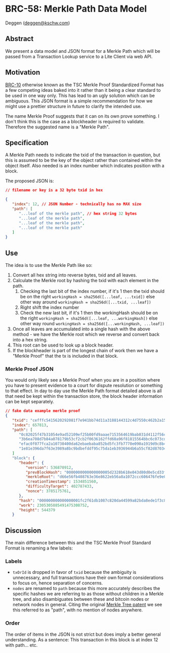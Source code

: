 # BRC-58: Merkle Path Data Model

Deggen (deggen@kschw.com)

## Abstract
We present a data model and JSON format for a Merkle Path which will be passed from a Transaction Lookup service to a Lite Client via web API.

## Motivation

[BRC-10](./0010.md) otherwise known as the TSC Merkle Proof Standardized Format has a few competing ideas baked into it rather than it being a clear standard to be used in one way only. This has lead to an ugly solution which can be ambiguous. This JSON format is a simple recommendation for how we might use a prettier structure in future to clarify the intended use.

The name Merkle Proof suggests that it can on its own prove something. I don't think this is the case as a blockheader is required to validate. Therefore the suggested name is a "Merkle Path".

## Specification

A Merkle Path needs to indicate the txid of the transaction in question, but this is assumed to be the key of the object rather than contained within the object itself. Also needed is an index number which indicates position with a block.

The proposed JSON is:

```json
// filename or key is a 32 byte txid in hex

{ 
   "index": 12, // JSON Number - technically has no MAX size
   "path": [
      "...leaf of the merkle path", // hex string 32 bytes
      "...leaf of the merkle path",
      "...leaf of the merkle path",
      "...leaf of the merkle path"
   ]
}
```

## Use

The idea is to use the Merkle Path like so:

1. Convert all hex string into reverse bytes, txid and all leaves.
2. Calculate the Merkle root by hashing the txid with each element in the path.
   1. Checking the last bit of the index number, if it's 1 then the txid should be on the right `workingHash = sha256d([...leaf, ...txid])` else other way around `workingHash = sha256d([...txid, ...leaf])`
   2. Right shift the index number
   3. Check the new last bit, if it's 1 then the workingHash should be on the right `workingHash = sha256d([...leaf, ...workingHash])` else other way round `workingHash = sha256d([...workingHash, ...leaf])`
4. Once all leaves are accumulated into a single hash with the above method - we have the Merkle root which we reverse and convert back into a hex string.
5. This root can be used to look up a block header.
6. If the blockheader is part of the longest chain of work then we have a "Merkle Proof" that the tx is included in that block.

### Merkle Proof JSON

You would only likely see a Merkle Proof when you are in a position where you have to present evidence to a court for dispute resolution or something to that effect. In day to day use the Merkle Path format detailed above is all that need be kept within the transaction store, the block header information can be kept separately.

```json
// fake data example merkle proof
{
   "txid": "cefffc5415620292081f7e941bb74d11a3188144312c4d7550c462b2a151c64d", 
   "index": 657813,
   "path": [
      "0c82025f47b31054e9ad52109ef25b00fd9aaae7153564619bab031d4112f56c",
      "3b6ea708d7b84a078179b53cf2cb2f0636162ffd60a96f81815564bbc6c073cd",
      "efac0f077fca2a10730400da62ebaebaba852bd5fc3fb7770e090a1919d9c8b4",
      "1e81e396da7f63e3989a8bc9bdbefddf95c75da1eb3936944b6a55cf82d87034"
   ]
   "block": {
      "header": {
         "version": 536870912,
         "prevBlockHash": "0000000000000000005d2328b618e043d80d0e5cd33f79b8351965305482cb6b",
         "merkleRoot": "d66e56fb408763e36e8622eb56a8a1072ccc606476fe9e0765cca0dff95949b1",
         "creationTimestamp": 1534851560,
         "difficultyTarget": 402787433,
         "nonce": 3785175761,
      },
      "hash": "000000000000000001fc2f61db1087c820da44599a82bda8ede1f3c82f67098c",
      "work": 2305305885491475308752,
      "height": 544379
   }
```

## Discussion

The main difference between this and the TSC Merkle Proof Standard Format is renaming a few labels:

### Labels
- `txOrId` is dropped in favor of `txid` because the ambiguity is unnecessary, and full transactions have their own format considerations to focus on, hence separation of concerns.
- `nodes` are renamed to `path` because this more accurately describes the specific hashes we are referring to as those without children in a Merkle tree, and also disambiguates between these and bitcoin nodes or network nodes in general.  Citing the original [Merkle Tree patent](https://worldwide.espacenet.com/patent/search/family/022107098/publication/US4309569A?q=pn%3DUS4309569) we see this referred to as "path", with no mention of nodes anywhere.

### Order
The order of items in the JSON is not strict but does imply a better general understanding. As a sentence: This transaction in this block is at index 12 with path... etc.
